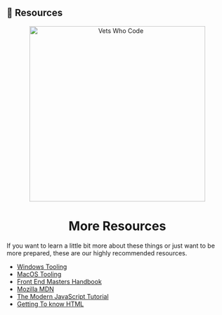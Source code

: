 ## 📑 Resources
<div align="center">
  <a href="https://vetswhocode.io">
    <img src="../img/vwc-logo.png" alt="Vets Who Code" width="400px" />
  </a>
</div>

<h1 align="center">More Resources</h1>
If you want to learn a little bit more about these things or just want to be more prepared, these are our highly recommended resources.

- [Windows Tooling](tooling-guides/Windows-tooling.md)
- [MacOS Tooling](tooling-guides/MacOS-tooling.md)
- [Front End Masters Handbook](https://frontendmasters.com/guides/front-end-handbook/2019/)
- [Mozilla MDN](https://developer.mozilla.org/en-US/)
- [The Modern JavaScript Tutorial](https://javascript.info/)
- [Getting To know HTML](https://learn.shayhowe.com/html-css/getting-to-know-html/)